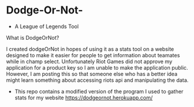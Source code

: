 # Dodge-Or-Not-
- A League of Legends Tool

What is DodgeOrNot?

I created dodgeOrNot in hopes of using it as a stats tool on a website designed to make it easier for people to get information about teamates while in champ select. Unfortunately Riot Games did not approve my application for a product key so I am unable to make the application public. However, I am posting this 
so that someone else who has a better idea might learn something about accessing riots api and manipulating the data. 
  - This repo contains a modified version of the program I used to gather stats for my website https://dodgeornot.herokuapp.com/

